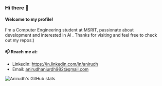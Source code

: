 ### Hi there 👋


#### Welcome to my profile! 
I'm a Computer Engineering student at MSRIT, passionate about development and interested in AI . Thanks for visiting and feel free to check out my repos:)

#### 📫 Reach me at:
- LinkedIn: https://in.linkedin.com/in/anirudh
- Email: anirudhaniurdh982@gmail.com

![Anirudh's GitHub stats](https://github-readme-stats.vercel.app/api?username=AnirudhRa1&theme=shadow_green&show_icons=true)

<!--
**aarthipv/aarthipv** is a ✨ _special_ ✨ repository because its `README.md` (this file) appears on your GitHub profile.

Here are some ideas to get you started:

- 🔭 I’m currently working on ...
- 🌱 I’m currently learning ...
- 👯 I’m looking to collaborate on ...
- 🤔 I’m looking for help with ...
- 💬 Ask me about ...
- 📫 How to reach me: ...
- 😄 Pronouns: ...
- ⚡ Fun fact: ...
-->

